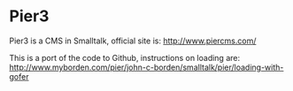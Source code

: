 # Pier3
Pier3 is a CMS in Smalltalk, official site is: http://www.piercms.com/

This is a port of the code to Github, instructions on loading are: http://www.myborden.com/pier/john-c-borden/smalltalk/pier/loading-with-gofer
